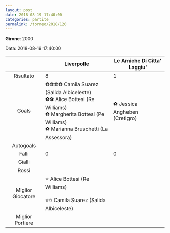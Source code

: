 ```yaml
---
layout: post
date: 2018-08-19 17:40:00
categories: partite
permalink: /torneo/2018/120
---
```

**Girone**: 2000

Data: 2018-08-19 17:40:00

| | Liverpolle | Le Amiche Di Citta' Laggiu' |
|:-----:|-----|-----|
Risultato|8|1
Goals|⚽⚽⚽⚽ Camila Suarez (Salida Albiceleste)<br/>⚽⚽ Alice Bottesi (Re Williams)<br/>⚽ Margherita Bottesi (Pe Williams)<br/>⚽ Marianna Bruschetti (La Assessora)|⚽ Jessica Angheben (Cretigro)<br/>
Autogoals||
Falli|0|0
Gialli||
Rossi||
Miglior Giocatore|⭐ Alice Bottesi (Re Williams)<br/><br/>⭐⭐ Camila Suarez (Salida Albiceleste)<br/>|
Miglior Portiere||